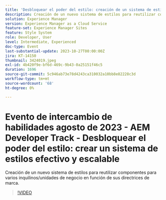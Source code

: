 ```yaml
---
title: 'Desbloquear el poder del estilo: creación de un sistema de estilos efectivo y escalable'
description: Creación de un nuevo sistema de estilos para reutilizar componentes para varios inquilinos/unidades de negocio en función de sus directrices de marca.
solution: Experience Manager
version: Experience Manager as a Cloud Service
feature-set: Experience Manager Sites
feature: Style System
role: Developer, User
level: Intermediate, Experienced
doc-type: Event
last-substantial-update: 2023-10-27T00:00:00Z
jira: KT-14150
thumbnail: 3424019.jpeg
exl-id: 4b420f9e-bf6d-469c-9b43-0a25151f46c5
duration: 1696
source-git-commit: 5c946ab73e78d4243ca310032a10bb8e82228c3d
workflow-type: tm+mt
source-wordcount: '68'
ht-degree: 0%

---
```



# Evento de intercambio de habilidades agosto de 2023 - AEM Developer Track - Desbloquear el poder del estilo: crear un sistema de estilos efectivo y escalable

Creación de un nuevo sistema de estilos para reutilizar componentes para varios inquilinos/unidades de negocio en función de sus directrices de marca.

>[!VIDEO](https://video.tv.adobe.com/v/3424019/?learn=on)
